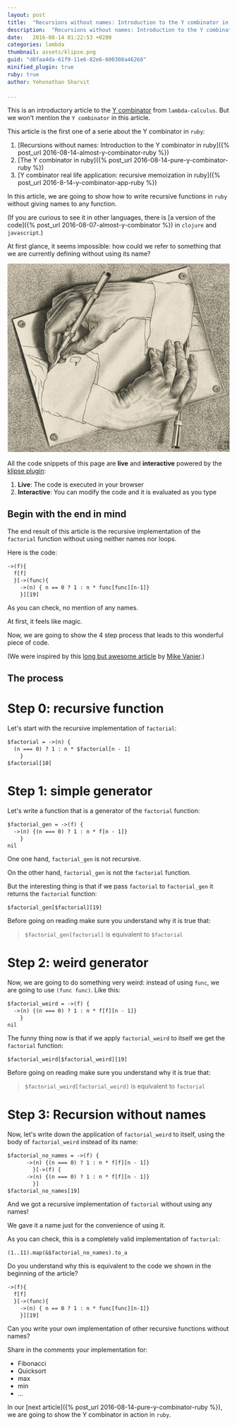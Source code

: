 ```yaml
---
layout: post
title:  "Recursions without names: Introduction to the Y combinator in ruby"
description:  "Recursions without names: Introduction to the Y combinator in ruby"
date:   2016-08-14 01:22:53 +0200
categories: lambda
thumbnail: assets/klipse.png
guid: "d8faa4da-61f9-11e6-82e6-600308a46268"
minified_plugin: true
ruby: true
author: Yehonathan Sharvit

---
```



This is an introductory article to the [Y combinator](https://en.wikipedia.org/wiki/Fixed-point_combinator) from `lambda-calculus`. But we won't mention the `Y combinator` in this article.

This article is the first one of a serie about the Y combinator in `ruby`:

1.  [Recursions without names: Introduction to the Y combinator in ruby]({% post_url 2016-08-14-almost-y-combinator-ruby %})
1.  [The Y combinator in ruby]({% post_url 2016-08-14-pure-y-combinator-ruby %})
2. [Y combinator real life application: recursive memoization in ruby]({% post_url 2016-8-14-y-combinator-app-ruby %})


In this article, we are going to show how to write recursive functions in `ruby` without giving names to any function.


(If you are curious to see it in other languages, there is [a version of the code]({% post_url 2016-08-07-almost-y-combinator %}) in `clojure` and `javascript`.)

At first glance, it seems impossible: how could we refer to something that we are currently defining without using its name?


![Escher](/assets/escher_hand.jpg)

All the code snippets of this page are **live** and **interactive** powered by the [klipse plugin](https://github.com/viebel/klipse):

1. **Live**: The code is executed in your browser
2. **Interactive**: You can modify the code and it is evaluated as you type


## Begin with the end in mind

The end result of this article is the recursive implementation of the `factorial` function without using neither names nor loops.

Here is the code:

~~~klipse-eval-ruby
->(f){
  f[f]
  }[->(func){
    ->(n) { n == 0 ? 1 : n * func[func][n-1]}
    }][19]
~~~

As you can check, no mention of any names.

At first, it feels like magic.

Now, we are going to show the 4 step process that leads to this wonderful piece of code.


(We were inspired by this [long but awesome article](http://mvanier.livejournal.com/2897.html) by [Mike Vanier](http://users.cms.caltech.edu/~mvanier/).)

## The process

# Step 0: recursive function

Let's start with the recursive implementation of `factorial`:

~~~klipse-eval-ruby
$factorial = ->(n) {
  (n === 0) ? 1 : n * $factorial[n - 1]
    }
$factorial[10]
~~~

# Step 1: simple generator

Let's write a function that is a generator of the `factorial` function:


~~~klipse-eval-ruby
$factorial_gen = ->(f) {
  ->(n) {(n === 0) ? 1 : n * f[n - 1]}
    }
nil
~~~

One one hand, `factorial_gen` is not recursive.

On the other hand, `factorial_gen` is not the `factorial` function. 

But the interesting thing is that if we pass `factorial` to `factorial_gen` it returns the `factorial` function:

~~~klipse-eval-ruby
$factorial_gen[$factorial][19]
~~~


Before going on reading make sure you understand why it is true that:

> `$factorial_gen[factorial]` is equivalent to `$factorial`

# Step 2: weird generator


Now, we are going to do something very weird: instead of using `func`, we are going to use `(func func)`. Like this:

~~~klipse-eval-ruby
$factorial_weird = ->(f) {
  ->(n) {(n === 0) ? 1 : n * f[f][n - 1]}
    }
nil
~~~

The funny thing now is that if we apply `factorial_weird` to itself we get the `factorial` function:


~~~klipse-eval-ruby
$factorial_weird[$factorial_weird][19]
~~~

Before going on reading make sure you understand why it is true that:

> `$factorial_weird[factorial_weird]` is equivalent to `factorial`


# Step 3: Recursion without names

Now, let's write down the application of `factorial_weird` to itself, using the body of `factorial_weird` instead of its name:

~~~klipse-eval-ruby
$factorial_no_names = ->(f) {
      ->(n) {(n === 0) ? 1 : n * f[f][n - 1]}
        }[->(f) {
      ->(n) {(n === 0) ? 1 : n * f[f][n - 1]}
        }]
$factorial_no_names[19]
~~~


And we got a recursive implementation of `factorial` without using any names!

We gave it a name just for the convenience of using it.


As you can check, this is a completely valid implementation of `factorial`:


~~~klipse-eval-ruby
(1..11).map(&$factorial_no_names).to_a
~~~


Do you understand why this is equivalent to the code we shown in the beginning of the article?

~~~klipse-eval-ruby
->(f){
  f[f]
  }[->(func){
    ->(n) { n == 0 ? 1 : n * func[func][n-1]}
    }][19]
~~~



Can you write your own implementation of other recursive functions without names?

Share in the comments your implementation for:

- Fibonacci
- Quicksort
- max
- min
- ...


In our [next article]({% post_url 2016-08-14-pure-y-combinator-ruby %}), we are going to show the Y combinator in action in `ruby`.

